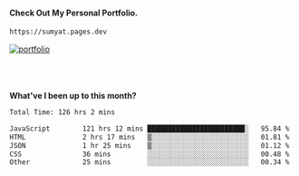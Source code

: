 #### Check Out My Personal Portfolio.
````bash
https://sumyat.pages.dev
````

<a href='https://sumyat.pages.dev/'>
    <img src='https://user-images.githubusercontent.com/108873224/211860821-15c31441-8db7-4fb7-8537-28a0c11e9408.png' alt='portfolio' align='center' />
</a>


<br />
<br />


<br />
<br />

**What've I been up to this month?**

<!--START_SECTION:waka-->

```txt
Total Time: 126 hrs 2 mins

JavaScript        121 hrs 12 mins ████████████████████████░   95.84 %
HTML              2 hrs 17 mins   ▒░░░░░░░░░░░░░░░░░░░░░░░░   01.81 %
JSON              1 hr 25 mins    ▒░░░░░░░░░░░░░░░░░░░░░░░░   01.12 %
CSS               36 mins         ░░░░░░░░░░░░░░░░░░░░░░░░░   00.48 %
Other             25 mins         ░░░░░░░░░░░░░░░░░░░░░░░░░   00.34 %
```

<!--END_SECTION:waka-->




